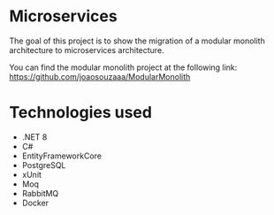 # Microservices
The goal of this project is to show the migration of a modular monolith architecture to microservices architecture.

You can find the modular monolith project at the following link:
https://github.com/joaosouzaaa/ModularMonolith

# Technologies used
- .NET 8
- C#
- EntityFrameworkCore
- PostgreSQL
- xUnit
- Moq
- RabbitMQ
- Docker
